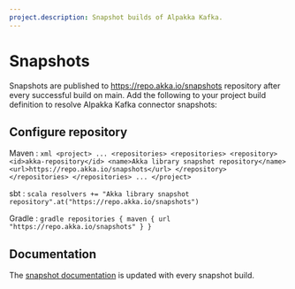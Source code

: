 ```yaml
---
project.description: Snapshot builds of Alpakka Kafka.
---
```

# Snapshots

Snapshots are published to https://repo.akka.io/snapshots repository after every successful build on main.
Add the following to your project build definition to resolve Alpakka Kafka connector snapshots:

## Configure repository

Maven
:   ```xml
    <project>
    ...
        <repositories>
          <repositories>
            <repository>
              <id>akka-repository</id>
              <name>Akka library snapshot repository</name>
              <url>https://repo.akka.io/snapshots</url>
            </repository>
          </repositories>
        </repositories>
    ...
    </project>
    ```

sbt
:   ```scala
    resolvers += "Akka library snapshot repository".at("https://repo.akka.io/snapshots")
    ```

Gradle
:   ```gradle
    repositories {
      maven {
        url  "https://repo.akka.io/snapshots"
      }
    }
    ```

## Documentation

The [snapshot documentation](https://doc.akka.io/libraries/alpakka-kafka/snapshot/) is updated with every snapshot build.

